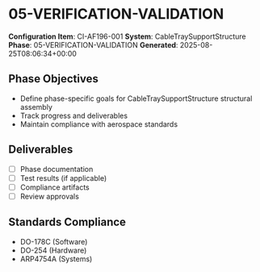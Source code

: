 # 05-VERIFICATION-VALIDATION

**Configuration Item**: CI-AF196-001
**System**: CableTraySupportStructure
**Phase**: 05-VERIFICATION-VALIDATION
**Generated**: 2025-08-25T08:06:34+00:00

## Phase Objectives
- Define phase-specific goals for CableTraySupportStructure structural assembly
- Track progress and deliverables
- Maintain compliance with aerospace standards

## Deliverables
- [ ] Phase documentation
- [ ] Test results (if applicable)
- [ ] Compliance artifacts
- [ ] Review approvals

## Standards Compliance
- DO-178C (Software)
- DO-254 (Hardware)
- ARP4754A (Systems)

